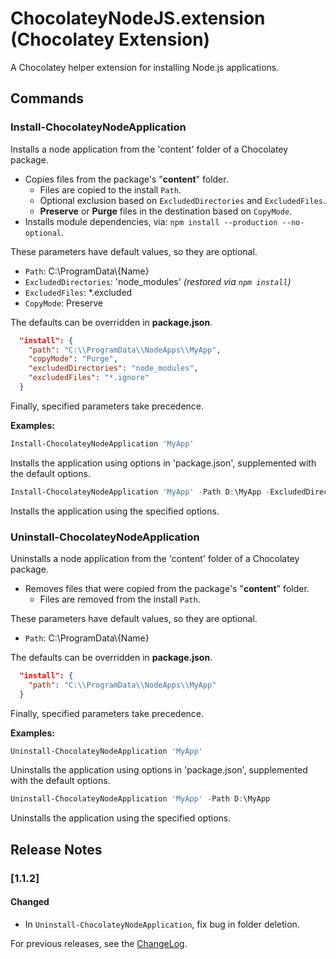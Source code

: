 ﻿ChocolateyNodeJS.extension (Chocolatey Extension)
=================================================

A Chocolatey helper extension for installing Node.js applications.

## Commands

### Install-ChocolateyNodeApplication

Installs a node application from the 'content' folder of a Chocolatey package.

* Copies files from the package's "**content**" folder.
	- Files are copied to the install `Path`.
	- Optional exclusion based on `ExcludedDirectories` and `ExcludedFiles`.
	- **Preserve** or **Purge** files in the destination based on `CopyMode`.
* Installs module dependencies, via: `npm install --production --no-optional`.

These parameters have default values, so they are optional.

* `Path`: C:\\ProgramData\\{Name}
* `ExcludedDirectories`: 'node_modules' *(restored via `npm install`)*
* `ExcludedFiles`: *.excluded
* `CopyMode`: Preserve

The defaults can be overridden in **package.json**.

```json
  "install": {
    "path": "C:\\ProgramData\\NodeApps\\MyApp",
    "copyMode": "Purge",
    "excludedDirectories": "node_modules",
    "excludedFiles": "*.ignore"
  }
```

Finally, specified parameters take precedence.

**Examples:**

```PowerShell
Install-ChocolateyNodeApplication 'MyApp'
```

Installs the application using options in 'package.json', supplemented with the default options.    

```PowerShell
Install-ChocolateyNodeApplication 'MyApp' -Path D:\MyApp -ExcludedDirectories 'data' -ExcludedFiles '*.log' -CopyMode 'Purge'
```

Installs the application using the specified options.    
### Uninstall-ChocolateyNodeApplication

Uninstalls a node application from the 'content' folder of a Chocolatey package.

* Removes files that were copied from the package's "**content**" folder.
	- Files are removed from the install `Path`.

These parameters have default values, so they are optional.

* `Path`: C:\\ProgramData\\{Name}

The defaults can be overridden in **package.json**.

```json
  "install": {
    "path": "C:\\ProgramData\\NodeApps\\MyApp"
  }
```

Finally, specified parameters take precedence.

**Examples:**

```PowerShell
Uninstall-ChocolateyNodeApplication 'MyApp'
```

Uninstalls the application using options in 'package.json', supplemented with the default options.    

```PowerShell
Uninstall-ChocolateyNodeApplication 'MyApp' -Path D:\MyApp
```

Uninstalls the application using the specified options.    


## Release Notes

### [1.1.2]

#### Changed

- In `Uninstall-ChocolateyNodeApplication`, fix bug in folder deletion.


For previous releases, see the [ChangeLog](ChangeLog.md).
